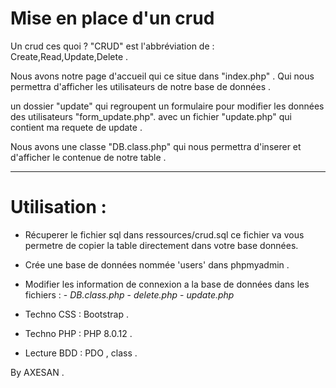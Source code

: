 
# Mise en place d'un crud 
Un crud ces quoi ? 
"CRUD" est l'abbréviation de : Create,Read,Update,Delete .

Nous avons notre page d'accueil qui ce situe dans "index.php" . 
Qui nous permettra d'afficher les utilisateurs de notre base de données .

un dossier "update" qui regroupent un formulaire pour modifier les données des utilisateurs "form_update.php". 
avec un fichier "update.php" qui contient ma requete de update . 

Nous avons une classe "DB.class.php" qui nous permettra d'inserer et d'afficher le contenue de notre table . 

--------------------------------------------------------------------------------------
# Utilisation : 
- Récuperer le fichier sql dans ressources/crud.sql ce fichier va vous permetre de copier la table directement dans votre base données.
- Crée une base de données nommée 'users' dans phpmyadmin .  
- Modifier les information de connexion a la base de données dans les fichiers :
                                        - *DB.class.php*
                                        - *delete.php* 
                                        - *update.php* 



- Techno CSS : Bootstrap . 
- Techno PHP : PHP 8.0.12 .
- Lecture BDD : PDO , class . 

By AXESAN .




 
